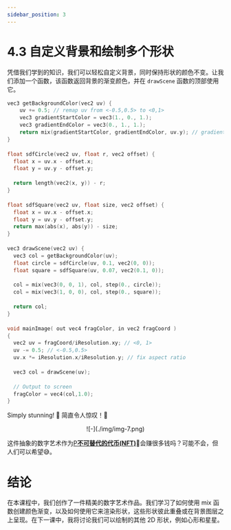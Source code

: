 ```yaml
---
sidebar_position: 3
---
```


# 4.3 自定义背景和绘制多个形状
凭借我们学到的知识，我们可以轻松自定义背景，同时保持形状的颜色不变。让我们添加一个函数，该函数返回背景的渐变颜色，并在 `drawScene` 函数的顶部使用它。
```cpp
vec3 getBackgroundColor(vec2 uv) {
    uv += 0.5; // remap uv from <-0.5,0.5> to <0,1>
    vec3 gradientStartColor = vec3(1., 0., 1.);
    vec3 gradientEndColor = vec3(0., 1., 1.);
    return mix(gradientStartColor, gradientEndColor, uv.y); // gradient goes from bottom to top
}

float sdfCircle(vec2 uv, float r, vec2 offset) {
  float x = uv.x - offset.x;
  float y = uv.y - offset.y;

  return length(vec2(x, y)) - r;
}

float sdfSquare(vec2 uv, float size, vec2 offset) {
  float x = uv.x - offset.x;
  float y = uv.y - offset.y;
  return max(abs(x), abs(y)) - size;
}

vec3 drawScene(vec2 uv) {
  vec3 col = getBackgroundColor(uv);
  float circle = sdfCircle(uv, 0.1, vec2(0, 0));
  float square = sdfSquare(uv, 0.07, vec2(0.1, 0));

  col = mix(vec3(0, 0, 1), col, step(0., circle));
  col = mix(vec3(1, 0, 0), col, step(0., square));

  return col;
}

void mainImage( out vec4 fragColor, in vec2 fragCoord )
{
  vec2 uv = fragCoord/iResolution.xy; // <0, 1>
  uv -= 0.5; // <-0.5,0.5>
  uv.x *= iResolution.x/iResolution.y; // fix aspect ratio

  vec3 col = drawScene(uv);

  // Output to screen
  fragColor = vec4(col,1.0);
}
```

Simply stunning! 🤩  简直令人惊叹！🤩
<p align="center">![-](./img/img-7.png)</p>

这件抽象的数字艺术作为[P**不可替代的代币(NFT)**](https://en.wikipedia.org/wiki/Non-fungible_token)🤔会赚很多钱吗？可能不会，但人们可以希望😅。

# 结论  
在本课程中，我们创作了一件精美的数字艺术作品。我们学习了如何使用 mix 函数创建颜色渐变，以及如何使用它来渲染形状，这些形状彼此重叠或在背景图层之上呈现。在下一课中，我将讨论我们可以绘制的其他 2D 形状，例如心形和星星。